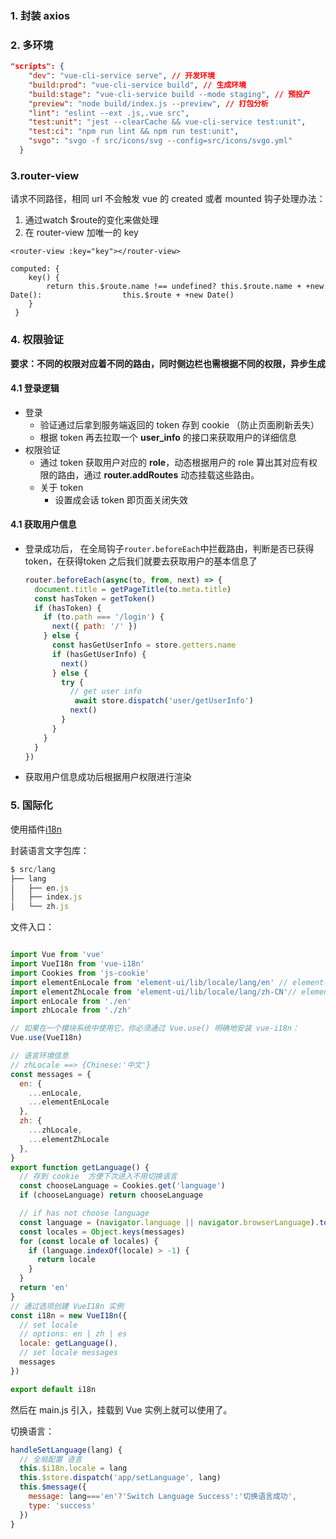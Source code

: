### 1. 封装 axios
### 2. 多环境

```json
"scripts": {
    "dev": "vue-cli-service serve", // 开发环境
    "build:prod": "vue-cli-service build", // 生成环境
    "build:stage": "vue-cli-service build --mode staging", // 预投产
    "preview": "node build/index.js --preview", // 打包分析
    "lint": "eslint --ext .js,.vue src",
    "test:unit": "jest --clearCache && vue-cli-service test:unit",
    "test:ci": "npm run lint && npm run test:unit",
    "svgo": "svgo -f src/icons/svg --config=src/icons/svgo.yml"
  }
```
### 3.router-view
请求不同路径，相同 url 不会触发 vue 的 created 或者 mounted 钩子处理办法：
1. 通过watch $route的变化来做处理
2. 在 router-view 加唯一的 key 
```vue
<router-view :key="key"></router-view>

computed: {
    key() {
        return this.$route.name !== undefined? this.$route.name + +new Date(): 					this.$route + +new Date()
    }
 }
```

### 4. 权限验证

**要求：不同的权限对应着不同的路由，同时侧边栏也需根据不同的权限，异步生成**

#### 4.1 登录逻辑

+ 登录
  + 验证通过后拿到服务端返回的 token 存到 cookie （防止页面刷新丢失）
  + 根据 token 再去拉取一个 **user_info** 的接口来获取用户的详细信息
+ 权限验证
  + 通过 token 获取用户对应的 **role**，动态根据用户的 role 算出其对应有权限的路由，通过 **router.addRoutes** 动态挂载这些路由。
  + 关于 token
    + 设置成会话 token 即页面关闭失效

#### 4.1 获取用户信息

+ 登录成功后， 在全局钩子`router.beforeEach`中拦截路由，判断是否已获得 token，在获得token 之后我们就要去获取用户的基本信息了

  ```js
  router.beforeEach(async(to, from, next) => {
    document.title = getPageTitle(to.meta.title)
    const hasToken = getToken()
    if (hasToken) {
      if (to.path === '/login') {
        next({ path: '/' })
      } else {
        const hasGetUserInfo = store.getters.name
        if (hasGetUserInfo) {
          next()
        } else {
          try {
            // get user info
             await store.dispatch('user/getUserInfo')
            next()
          }
        }
      }
    } 
  })
  ```

+ 获取用户信息成功后根据用户权限进行渲染

### 5. 国际化

使用插件[i18n](https://kazupon.github.io/vue-i18n/zh/)

封装语言文字包库：

```js
$ src/lang
├── lang
│   ├── en.js
│   ├── index.js
│   └── zh.js
```

文件入口：

```js

import Vue from 'vue'
import VueI18n from 'vue-i18n'
import Cookies from 'js-cookie'
import elementEnLocale from 'element-ui/lib/locale/lang/en' // element-ui lang
import elementZhLocale from 'element-ui/lib/locale/lang/zh-CN'// element-ui lang
import enLocale from './en'
import zhLocale from './zh'

// 如果在一个模块系统中使用它，你必须通过 Vue.use() 明确地安装 vue-i18n：
Vue.use(VueI18n)

// 语言环境信息
// zhLocale ==> {Chinese:'中文'}
const messages = {
  en: {
    ...enLocale,
    ...elementEnLocale
  },
  zh: {
    ...zhLocale,
    ...elementZhLocale
  },
}
export function getLanguage() {
  // 存到 cookie  方便下次进入不用切换语言
  const chooseLanguage = Cookies.get('language')
  if (chooseLanguage) return chooseLanguage

  // if has not choose language 
  const language = (navigator.language || navigator.browserLanguage).toLowerCase()
  const locales = Object.keys(messages)
  for (const locale of locales) {
    if (language.indexOf(locale) > -1) {
      return locale
    }
  }
  return 'en'
}
// 通过选项创建 VueI18n 实例
const i18n = new VueI18n({
  // set locale
  // options: en | zh | es
  locale: getLanguage(), 
  // set locale messages
  messages
})

export default i18n
```

然后在 main.js 引入，挂载到 Vue 实例上就可以使用了。 

切换语言：

```js
handleSetLanguage(lang) {
  // 全局配置 语言
  this.$i18n.locale = lang
  this.$store.dispatch('app/setLanguage', lang)
  this.$message({
    message: lang==='en'?'Switch Language Success':'切换语言成功',
    type: 'success'
  })
}
```





